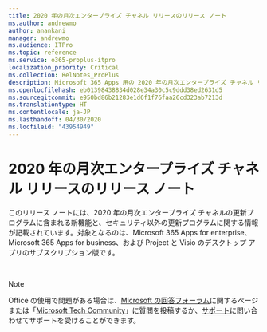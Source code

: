 ```yaml
---
title: 2020 年の月次エンタープライズ チャネル リリースのリリース ノート
ms.author: andrewmo
author: anankani
manager: andrewmo
ms.audience: ITPro
ms.topic: reference
ms.service: o365-proplus-itpro
localization_priority: Critical
ms.collection: RelNotes_ProPlus
description: Microsoft 365 Apps 用の 2020 年の月次エンタープライズ チャネル リリースのリリース ノートを IT 担当者に提供します
ms.openlocfilehash: eb01398438834d028e34a30c5c9ddd38ed2631d5
ms.sourcegitcommit: e950bd86b21283e1d6f1f76faa26cd323ab7213d
ms.translationtype: HT
ms.contentlocale: ja-JP
ms.lasthandoff: 04/30/2020
ms.locfileid: "43954949"
---
```

# <a name="release-notes-for-monthly-enterprise-channel-releases-in-2020"></a>2020 年の月次エンタープライズ チャネル リリースのリリース ノート

このリリース ノートには、2020 年の月次エンタープライズ チャネルの更新プログラムに含まれる新機能と、セキュリティ以外の更新プログラムに関する情報が記載されています。対象となるのは、Microsoft 365 Apps for enterprise、Microsoft 365 Apps for business、および Project と Visio のデスクトップ アプリのサブスクリプション版です。


[//]: # (FEATUREDETAILS コンテンツを削除しないでください。開始)


[//]: # (FEATUREDETAILS コンテンツを削除しないでください。終了)

<br/>

[//]: # (BUGDETAILS コンテンツを削除しないでください。開始)


[//]: # (BUGDETAILS コンテンツを削除しないでください。終了)




> [!NOTE]
> Office の使用で問題がある場合は、[Microsoft の回答フォーラム](https://answers.microsoft.com/)に関するページまたは「[Microsoft Tech Community](https://techcommunity.microsoft.com/)」に質問を投稿するか、[サポート](https://support.microsoft.com/contactus)に問い合わせてサポートを受けることができます。
